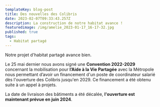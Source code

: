 ```yaml
---
templateKey: blog-post
title: Des nouvelles des Colibris
date: 2023-02-07T09:33:43.257Z
description: La construction de notre habitat avance !
featuredimage: /img/amelie_2023-01-17_16-17-32.jpg
published: true
tags:
  - Habitat partagé
---
```

Notre projet d'habitat partagé avance bien.

Le 25 mai dernier nous avons signé une **Convention 2022-2029** concernant la mobilisation pour **l’Aide à la Vie Partagée** avec la Métropole nous permettant d’avoir un financement d'un poste de coordinateur salarié dès l'ouverture des Colibris jusqu'en 2029.  Ce financement a été obtenu suite à un appel à projets.  

La date de livraison des bâtiments a été décalée, **l'ouverture est maintenant prévue en juin 2024**.